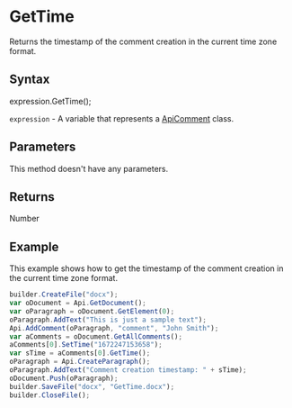 # GetTime

Returns the timestamp of the comment creation in the current time zone format.

## Syntax

expression.GetTime();

`expression` - A variable that represents a [ApiComment](../ApiComment.md) class.

## Parameters

This method doesn't have any parameters.

## Returns

Number

## Example

This example shows how to get the timestamp of the comment creation in the current time zone format.

```javascript
builder.CreateFile("docx");
var oDocument = Api.GetDocument();
var oParagraph = oDocument.GetElement(0);
oParagraph.AddText("This is just a sample text");
Api.AddComment(oParagraph, "comment", "John Smith");
var aComments = oDocument.GetAllComments();
aComments[0].SetTime("1672247153658");
var sTime = aComments[0].GetTime();
oParagraph = Api.CreateParagraph();
oParagraph.AddText("Comment creation timestamp: " + sTime);
oDocument.Push(oParagraph);
builder.SaveFile("docx", "GetTime.docx");
builder.CloseFile();
```